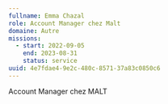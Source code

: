```yaml
---
fullname: Emma Chazal
role: Account Manager chez Malt
domaine: Autre
missions:
  - start: 2022-09-05
    end: 2023-08-31
    status: service
uuid: 4e7fdae4-9e2c-480c-8571-37a83c0850c6
---
```

Account Manager chez MALT